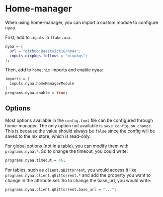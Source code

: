 # Home-manager
When using home-manager, you can import a custom module to configure nyaa.

First, add to `inputs` in `flake.nix`:
```nix
nyaa = {
  url = "github:Beastwick18/nyaa";
  inputs.nixpkgs.follows = "nixpkgs";
};
```

Then, add to `home.nix` imports and enable nyaa:
```nix
imports = [
  inputs.nyaa.homeManagerModule
]
programs.nyaa.enable = true;
```

## Options
Most options available in the `config.toml` file can be configured through home-manager. The only option not available is
`save_config_on_change`. This is because the value should always be `false` since the config will be saved to the nix store,
which is read-only.

For global options (not in a table), you can modify them with `programs.nyaa.*`. So to change the timeout, you could write:
```nix
programs.nyaa.timeout = 45;
```

For tables, such as `client.qBittorrent`, you would access it like `programs.nyaa.client.qBittorrent.*`
and add the property you want to change in the attribute set. So to change the base_url, you would write:
```nix
programs.nyaa.client.qBittorrent.base_url = "...";
```
